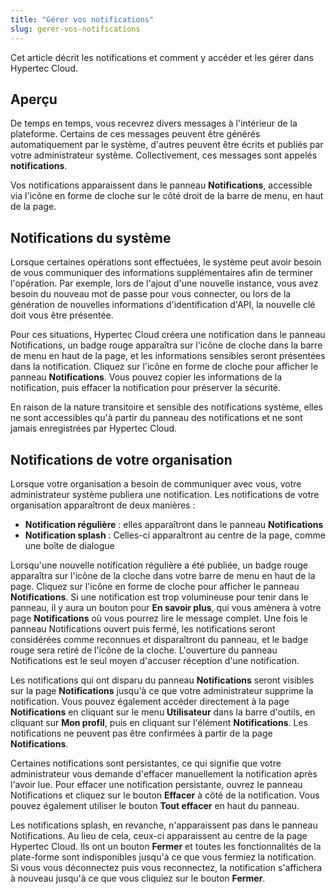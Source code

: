 ```yaml
---
title: "Gérer vos notifications"
slug: gerer-vos-notifications
---
```



Cet article décrit les notifications et comment y accéder et les gérer dans Hypertec Cloud.

## Aperçu

De temps en temps, vous recevrez divers messages à l'intérieur de la plateforme. Certains de ces messages peuvent être générés automatiquement par le système, d'autres peuvent être écrits et publiés par votre administrateur système. Collectivement, ces messages sont appelés **notifications**.

Vos notifications apparaissent dans le panneau **Notifications**, accessible via l'icône en forme de cloche sur le côté droit de la barre de menu, en haut de la page.

## Notifications du système

Lorsque certaines opérations sont effectuées, le système peut avoir besoin de vous communiquer des informations supplémentaires afin de terminer l'opération. Par exemple, lors de l'ajout d'une nouvelle instance, vous avez besoin du nouveau mot de passe pour vous connecter, ou lors de la génération de nouvelles informations d'identification d'API, la nouvelle clé doit vous être présentée.

Pour ces situations, Hypertec Cloud créera une notification dans le panneau Notifications, un badge rouge apparaîtra sur l'icône de cloche dans la barre de menu en haut de la page, et les informations sensibles seront présentées dans la notification. Cliquez sur l'icône en forme de cloche pour afficher le panneau **Notifications**. Vous pouvez copier les informations de la notification, puis effacer la notification pour préserver la sécurité.

En raison de la nature transitoire et sensible des notifications système, elles ne sont accessibles qu'à partir du panneau des notifications et ne sont jamais enregistrées par Hypertec Cloud.

## Notifications de votre organisation

Lorsque votre organisation a besoin de communiquer avec vous, votre administrateur système publiera une notification. Les notifications de votre organisation apparaîtront de deux manières :

- **Notification régulière** : elles apparaîtront dans le panneau **Notifications**
- **Notification splash** : Celles-ci apparaîtront au centre de la page, comme une boîte de dialogue

Lorsqu'une nouvelle notification régulière a été publiée, un badge rouge apparaîtra sur l'icône de la cloche dans votre barre de menu en haut de la page. Cliquez sur l'icône en forme de cloche pour afficher le panneau **Notifications**. Si une notification est trop volumineuse pour tenir dans le panneau, il y aura un bouton pour **En savoir plus**, qui vous amènera à votre page **Notifications** où vous pourrez lire le message complet. Une fois le panneau Notifications ouvert puis fermé, les notifications seront considérées comme reconnues et disparaîtront du panneau, et le badge rouge sera retiré de l'icône de la cloche. L'ouverture du panneau Notifications est le seul moyen d'accuser réception d'une notification.

Les notifications qui ont disparu du panneau **Notifications** seront visibles sur la page **Notifications** jusqu'à ce que votre administrateur supprime la notification. Vous pouvez également accéder directement à la page **Notifications** en cliquant sur le menu **Utilisateur** dans la barre d'outils, en cliquant sur **Mon profil**, puis en cliquant sur l'élément **Notifications**. Les notifications ne peuvent pas être confirmées à partir de la page **Notifications**.

Certaines notifications sont persistantes, ce qui signifie que votre administrateur vous demande d'effacer manuellement la notification après l'avoir lue. Pour effacer une notification persistante, ouvrez le panneau Notifications et cliquez sur le bouton **Effacer** à côté de la notification. Vous pouvez également utiliser le bouton **Tout effacer** en haut du panneau.

Les notifications splash, en revanche, n'apparaissent pas dans le panneau Notifications. Au lieu de cela, ceux-ci apparaissent au centre de la page Hypertec Cloud. Ils ont un bouton **Fermer** et toutes les fonctionnalités de la plate-forme sont indisponibles jusqu'à ce que vous fermiez la notification. Si vous vous déconnectez puis vous reconnectez, la notification s'affichera à nouveau jusqu'à ce que vous cliquiez sur le bouton **Fermer**.

